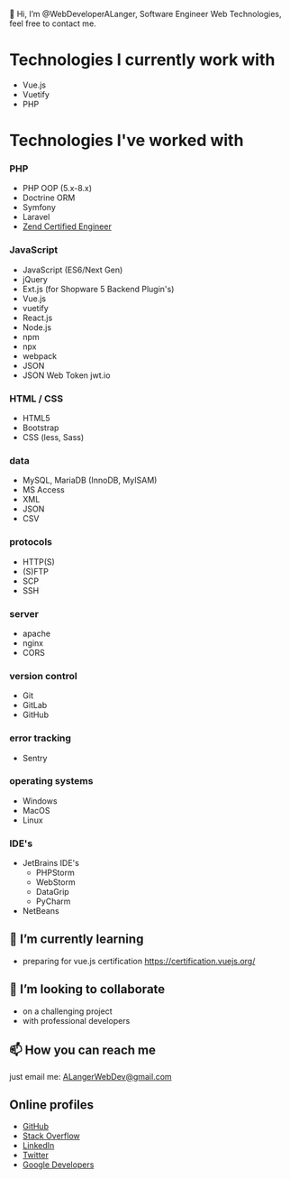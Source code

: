👋 Hi, I’m @WebDeveloperALanger, Software Engineer Web Technologies, feel free to contact me.


# Technologies I currently work with
- Vue.js
- Vuetify
- PHP

# Technologies I've worked with

### PHP
- PHP OOP (5.x-8.x)
- Doctrine ORM
- Symfony
- Laravel
- [Zend Certified Engineer](https://www.zend-zce.com/en/yellow-pages/ZEND022047)

### JavaScript
- JavaScript (ES6/Next Gen)
- jQuery
- Ext.js (for Shopware 5 Backend Plugin's)
- Vue.js
- vuetify
- React.js
- Node.js
- npm
- npx
- webpack
- JSON
- JSON Web Token jwt.io

### HTML / CSS
- HTML5
- Bootstrap
- CSS (less, Sass)

### data
- MySQL, MariaDB (InnoDB, MyISAM)
- MS Access
- XML
- JSON
- CSV

### protocols
- HTTP(S)
- (S)FTP
- SCP
- SSH

### server
- apache
- nginx
- CORS

### version control
- Git
- GitLab
- GitHub

### error tracking
- Sentry

### operating systems
- Windows 
- MacOS
- Linux

### IDE's
- JetBrains IDE's
  - PHPStorm
  - WebStorm
  - DataGrip
  - PyCharm
- NetBeans

## 🌱 I’m currently learning
- preparing for vue.js certification https://certification.vuejs.org/

## 💞️ I’m looking to collaborate 
- on a challenging project
- with professional developers


## 📫 How you can reach me
just email me: 
[ALangerWebDev@gmail.com](mailto:ALangerWebDev@gmail.com?subject=[GitHub])

## Online profiles
  - [GitHub](https://github.com/WebDeveloperALanger)
  - [Stack Overflow](https://stackoverflow.com/users/9572523/alwebdev)
  - [LinkedIn](https://www.linkedin.com/in/Andre-Langer-Web-Developer)
  - [Twitter](https://twitter.com/ALangerWebDev)
  - [Google Developers](https://g.dev/AndreLanger)


<!---
WebDeveloperALanger/WebDeveloperALanger is a ✨ special ✨ repository because its `README.md` (this file) appears on your GitHub profile.
You can click the Preview link to take a look at your changes.
--->
